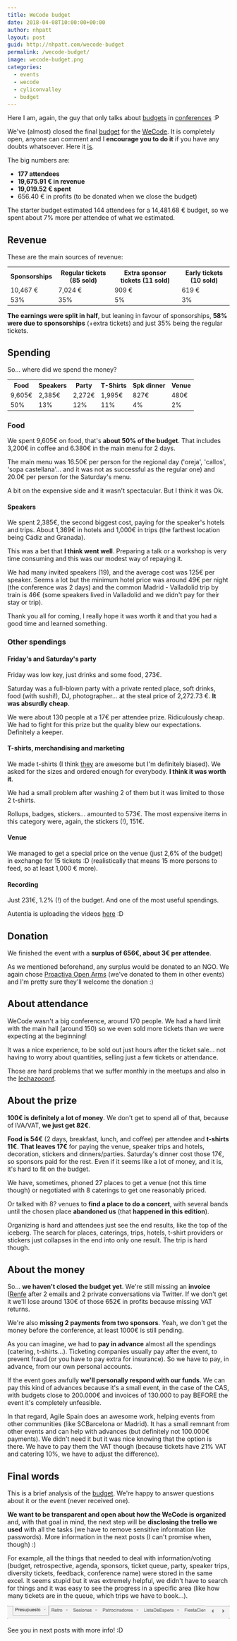 ```yaml
---
title: WeCode budget
date: 2018-04-08T10:00:00+00:00
author: nhpatt
layout: post
guid: http://nhpatt.com/wecode-budget
permalink: /wecode-budget/
image: wecode-budget.png
categories:
  - events
  - wecode
  - cyliconvalley
  - budget
---
```


Here I am, again, the guy that only talks about [budgets](http://nhpatt.com/lechazoconf_budget) in [conferences](http://nhpatt.com/cas_2015_budget) :P 

We've (almost) closed the final [budget](https://docs.google.com/spreadsheets/d/129k1_kuJRvzmGdrzzc3b--eYU9mOLctMB6wmM_jALOs/edit?usp=sharing) for the [WeCode](http://wecodefest.com). It is completely open, anyone can comment and I **encourage you to do it** if you have any doubts whatsoever. 
Here it [is](https://docs.google.com/spreadsheets/d/129k1_kuJRvzmGdrzzc3b--eYU9mOLctMB6wmM_jALOs/edit?usp=sharing).

The big numbers are:

* **177 attendees**
* **19,675.91 € in revenue**
* **19,019.52 € spent**
* 656.40 € in profits (to be donated when we close the budget)

The starter budget estimated 144 attendees for a 14,481.68 € budget, so we spent about 7% more per attendee of what we estimated. 

## Revenue

These are the main sources of revenue:

<table>
    <tr>
        <th>Sponsorships</th>
        <th>Regular tickets (85 sold)</th>
        <th>Extra sponsor tickets (11 sold)</th>
        <th>Early tickets (10 sold)</th>        
    </tr>
    <tr>
        <td>10,467 €</td>
        <td>7,024 €</td>
        <td>909 €</td>   
        <td>619 €</td>
    </tr>
     <tr>
        <td>53%</td>
        <td>35%</td>
        <td>5%</td>
        <td>3%</td>
    </tr>
</table>

**The earnings were split in half**, but leaning in favour of sponsorships, **58% were due to sponsorships** (+extra tickets)
 and just 35% being the regular tickets.

## Spending

So... where did we spend the money?

<table>
    <tr>
        <th>Food</th>
        <th>Speakers</th>
        <th>Party</th>
        <th>T-Shirts</th>
        <th>Spk dinner</th>
        <th>Venue</th>
    </tr>
    <tr>
        <td>9,605€</td>
        <td>2,385€</td>
        <td>2,272€</td>
        <td>1,995€</td>
        <td>827€</td>
        <td>480€</td>
    </tr>
     <tr>
         <td>50%</td>
         <td>13%</td>
         <td>12%</td>
         <td>11%</td>
         <td>4%</td>
         <td>2%</td>
    </tr>
</table>

### Food

We spent 9,605€ on food, that's **about 50% of the budget**. That includes 3,200€ in coffee and 6.380€ in the main menu for 2 days.

The main menu was 16.50€ per person for the regional day ('oreja', 'callos', 'sopa castellana'... and it was not as successful as the regular one) 
and 20.0€ per person for the Saturday's menu. 

A bit on the expensive side and it wasn't spectacular. But I think it was Ok.

#### Speakers

We spent 2,385€, the second biggest cost, paying for the speaker's hotels and trips. About 1,369€ in hotels and 1,000€ in trips (the farthest location being Cádiz and Granada).

This was a bet that **I think went well**. Preparing a talk or a workshop is very time consuming and this was our modest way of
repaying it. 

We had many invited speakers (19), and the average cost was 125€ per speaker. Seems a lot but the minimum hotel
price was around 49€ per night (the conference was 2 days) and the common Madrid - Valladolid trip by train is 46€ (some speakers lived in Valladolid
and we didn't pay for their stay or trip).

Thank you all for coming, I really hope it was worth it and that you had a good time and learned something.

### Other spendings

#### Friday's and Saturday's party 

Friday was low key, just drinks and some food, 273€. 

Saturday was a full-blown party with a private rented place, soft drinks, food (with sushi!), DJ, photographer... 
at the steal price of 2,272.73 €. **It was absurdly cheap**. 

We were about 130 people at a 17€ per attendee prize. Ridiculously cheap. 
We had to fight for this prize but the quality blew our expectations. Definitely a keeper.

#### T-shirts, merchandising and marketing

We made t-shirts (I think [they](https://photos.app.goo.gl/qToLc5p7vlhyNiGx1) are awesome but I'm definitely biased). We asked for the sizes
and ordered enough for everybody. **I think it was worth it**. 

We had a small problem after washing 2 of them but it was limited to those 2 t-shirts.

Rollups, badges, stickers... amounted to 573€. The most expensive items in this category were, again, the stickers (!), 151€.

#### Venue

We managed to get a special price on the venue (just 2,6% of the budget) in exchange for 15 tickets :D (realistically
that means 15 more persons to feed, so at least 1,000 € more).

#### Recording

Just 231€, 1.2% (!) of the budget. And one of the most useful spendings. 

Autentia is uploading the videos [here](https://www.youtube.com/user/AutentiaMedia/videos) :D

## Donation

We finished the event with a **surplus of 656€, about 3€ per attendee**. 

As we mentioned beforehand, any surplus would be donated to an NGO. We again chose [Proactiva Open Arms](https://www.proactivaopenarms.org/) (we've donated to them in other events) and I'm pretty sure they'll welcome the donation :)

## About attendance

WeCode wasn't a big conference, around 170 people. We had a hard limit with the main hall (around 150) so we even sold more
tickets than we were expecting at the beginning!

It was a nice experience, to be sold out just hours after the ticket sale... not having to worry about quantities, selling just
a few tickets or attendance. 

Those are hard problems that we suffer monthly in the meetups and also in the [lechazoconf](https://lechazoconf.com).

## About the prize

**100€ is definitely a lot of money**. We don't get to spend all of that, because of IVA/VAT, **we just get 82€**. 

**Food is 54€** (2 days, breakfast, lunch, and coffee) per attendee and **t-shirts 11€**. 
**That leaves 17€** for paying the venue, speaker trips and hotels, decoration, stickers and dinners/parties. Saturday's dinner cost those 17€, so sponsors paid for the rest. Even if it seems like
a lot of money, and it is, it's hard to fit on the budget.

We have, sometimes, phoned 27 places to get a venue (not this time though) or negotiated with 8 caterings to get one reasonably priced. 

Or talked with 8? venues to **find a place to do a concert**, 
with several bands until the chosen place **abandoned us** (that **happened in this edition**). 

Organizing is hard and attendees 
just see the end results, like the top of the iceberg. 
The search for places, caterings, trips, hotels, t-shirt providers or stickers just collapses in the end into only one result. 
The trip is hard though.

## About the money

So... **we haven't closed the budget yet**. We're still missing an **invoice** ([Renfe](http://twitter.com/renfe) after 2 emails and 2 private conversations via Twitter.
If we don't get it we'll lose around 130€ of those 652€ in profits because missing VAT returns.

We're also **missing 2 payments from two sponsors**. Yeah, we don't get the money before the conference, at least 1000€ is still pending.

As you can imagine, we had to **pay in advance** almost all the spendings (catering, t-shirts...). Ticketing companies usually pay after the event,
to prevent fraud (or you have to pay extra for insurance). So we have to pay, in advance, from our own personal accounts.

If the event goes awfully **we'll personally respond with our funds**. We can pay this kind of advances because it's a small event, 
in the case of the CAS, with budgets close to 200.000€ and invoices of 130.000 to pay BEFORE the event it's completely unfeasible.

In that regard, Agile Spain does an awesome work, helping events from other communities (like SCBarcelona or Madrid). It has a small
remnant from other events and can help with advances (but definitely not 100.000€ payments). We didn't need it but it was nice knowing
that the option is there. We have to pay them the VAT though (because tickets have 21% VAT and catering 10%, we have to adjust the difference).

## Final words

This is a brief analysis of the [budget](https://docs.google.com/spreadsheets/d/129k1_kuJRvzmGdrzzc3b--eYU9mOLctMB6wmM_jALOs/edit?usp=sharing). We're happy to answer questions about it or the event (never received one).

**We want to be transparent and open about how the WeCode is organized** and, with that goal in mind, 
the next step will be **disclosing the trello we used** with all the tasks (we have to remove sensitive information like passwords). 
More information in the next posts (I can't promise when, though) :)

For example, all the things that needed to deal with information/voting (budget, retrospective, agenda, sponsors, ticket queue, party, speaker trips, diversity tickets, feedback, conference name) were stored in the same excel. It seems stupid
but it was extremely helpful, we didn't have to search for things and it was easy to see the progress in a specific area (like how many tickets are in the queue, which trips we have to book...).

<img src="../images/wecode-excel.gif">

See you in next posts with more info! :D